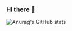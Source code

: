 ### Hi there 👋

![Anurag's GitHub stats](https://github-readme-stats.vercel.app/api?username=whitecandy777&show_icons=true&theme=radical)
